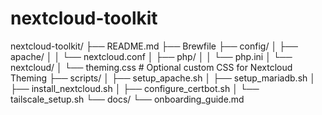 # nextcloud-toolkit

nextcloud-toolkit/
├── README.md
├── Brewfile
├── config/
│   ├── apache/
│   │   └── nextcloud.conf
│   ├── php/
│   │   └── php.ini
│   └── nextcloud/
│       └── theming.css    # Optional custom CSS for Nextcloud Theming
├── scripts/
│   ├── setup_apache.sh
│   ├── setup_mariadb.sh
│   ├── install_nextcloud.sh
│   ├── configure_certbot.sh
│   └── tailscale_setup.sh
└── docs/
    └── onboarding_guide.md
